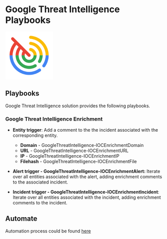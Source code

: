 # Google Threat Intelligence Playbooks

<img src="https://raw.githubusercontent.com/Azure/Azure-Sentinel/master/Logos/GoogleThreatIntelligence.svg" alt="Google Threat Intelligence" style="width:150px; height:150px"/>

## Playbooks

Google Threat Intelligence solution provides the following playbooks.

### Google Threat Intelligence Enrichment

* **Entity trigger**: Add a comment to the the incident associated with the corresponding entity.
  * **Domain** - GoogleThreatIntelligence-IOCEnrichmentDomain
  * **URL** - GoogleThreatIntelligence-IOCEnrichmentURL
  * **IP** - GoogleThreatIntelligence-IOCEnrichmentIP
  * **Filehash** - GoogleThreatIntelligence-IOCEnrichmentFile

* **Alert trigger - GoogleThreatIntelligence-IOCEnrichmentAlert:** Iterate over all entities associated with the alert, adding enrichment comments to the associated incident.
  
* **Incident trigger - GoogleThreatIntelligence-IOCEnrichmentIncident**: Iterate over all entities associated with the incident, adding enrichment comments to the incident.


## Automate

Automation process could be found [here](https://learn.microsoft.com/en-us/azure/sentinel/automation/run-playbooks?tabs=after-onboarding%2Cincidents%2Cazure%2Cincident-details-new)